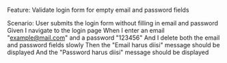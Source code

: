 Feature: Validate login form for empty email and password fields

  Scenario: User submits the login form without filling in email and password
    Given I navigate to the login page
    When I enter an email "example@mail.com" and a password "123456"
    And I delete both the email and password fields slowly
    Then the "Email harus diisi" message should be displayed
    And the "Password harus diisi" message should be displayed
